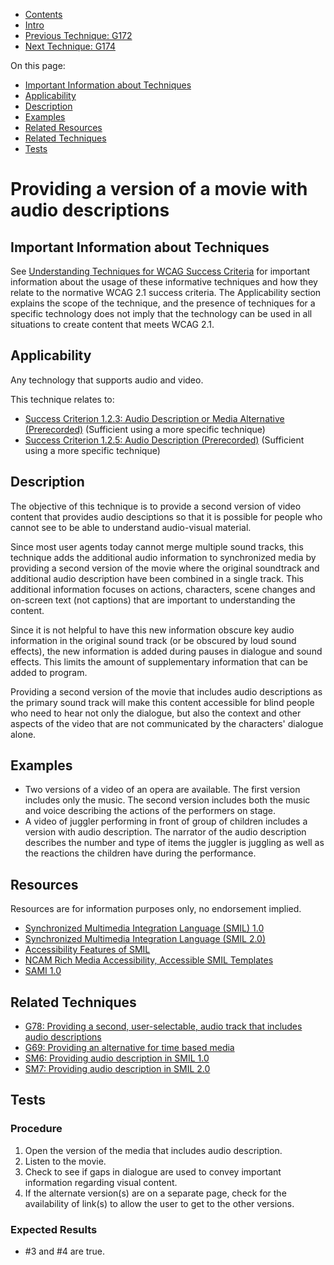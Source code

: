 -   [Contents](https://www.w3.org/WAI/WCAG21/Techniques/#techniques "Table of Contents")
-   [Intro](https://www.w3.org/WAI/WCAG21/Techniques/#introduction "Introduction to Techniques")
-   [Previous Technique: G172](G172)
-   [Next Technique: G174](G174)

On this page:

-   [Important Information about Techniques](#important-information)
-   [Applicability](#applicability)
-   [Description](#description)
-   [Examples](#examples)
-   [Related Resources](#resources)
-   [Related Techniques](#related)
-   [Tests](#tests)

Providing a version of a movie with audio descriptions
======================================================

Important Information about Techniques
--------------------------------------

See [Understanding Techniques for WCAG Success Criteria](https://www.w3.org/WAI/WCAG21/Understanding/understanding-techniques) for important information about the usage of these informative techniques and how they relate to the normative WCAG 2.1 success criteria. The Applicability section explains the scope of the technique, and the presence of techniques for a specific technology does not imply that the technology can be used in all situations to create content that meets WCAG 2.1.

Applicability
-------------

Any technology that supports audio and video.

This technique relates to:

-   [Success Criterion 1.2.3: Audio Description or Media Alternative (Prerecorded)](https://www.w3.org/WAI/WCAG21/Understanding/audio-description-or-media-alternative-prerecorded) (Sufficient using a more specific technique)
-   [Success Criterion 1.2.5: Audio Description (Prerecorded)](https://www.w3.org/WAI/WCAG21/Understanding/audio-description-prerecorded) (Sufficient using a more specific technique)

Description
-----------

The objective of this technique is to provide a second version of video content that provides audio desciptions so that it is possible for people who cannot see to be able to understand audio-visual material.

Since most user agents today cannot merge multiple sound tracks, this technique adds the additional audio information to synchronized media by providing a second version of the movie where the original soundtrack and additional audio description have been combined in a single track. This additional information focuses on actions, characters, scene changes and on-screen text (not captions) that are important to understanding the content.

Since it is not helpful to have this new information obscure key audio information in the original sound track (or be obscured by loud sound effects), the new information is added during pauses in dialogue and sound effects. This limits the amount of supplementary information that can be added to program.

Providing a second version of the movie that includes audio descriptions as the primary sound track will make this content accessible for blind people who need to hear not only the dialogue, but also the context and other aspects of the video that are not communicated by the characters' dialogue alone.

Examples
--------

-   Two versions of a video of an opera are available. The first version includes only the music. The second version includes both the music and voice describing the actions of the performers on stage.
-   A video of juggler performing in front of group of children includes a version with audio description. The narrator of the audio description describes the number and type of items the juggler is juggling as well as the reactions the children have during the performance.

Resources
---------

Resources are for information purposes only, no endorsement implied.

-   [Synchronized Multimedia Integration Language (SMIL) 1.0](https://www.w3.org/TR/REC-smil/)
-   [Synchronized Multimedia Integration Language (SMIL 2.0)](https://www.w3.org/TR/SMIL/)
-   [Accessibility Features of SMIL](https://www.w3.org/TR/SMIL-access/)
-   [NCAM Rich Media Accessibility, Accessible SMIL Templates](http://ncam.wgbh.org/invent_build/web_multimedia/accessible-digital-media-guide/guideline-h-multimedia#techH12)
-   [SAMI 1.0](https://msdn.microsoft.com/en-us/library/ms971327.aspx)

Related Techniques
------------------

-   [G78: Providing a second, user-selectable, audio track that includes audio descriptions](https://www.w3.org/WAI/WCAG21/Techniques/general/G78)
-   [G69: Providing an alternative for time based media](https://www.w3.org/WAI/WCAG21/Techniques/general/G69)
-   [SM6: Providing audio description in SMIL 1.0](https://www.w3.org/WAI/WCAG21/Techniques/smil/SM6)
-   [SM7: Providing audio description in SMIL 2.0](https://www.w3.org/WAI/WCAG21/Techniques/smil/SM7)

Tests
-----

### Procedure

1.  Open the version of the media that includes audio description.
2.  Listen to the movie.
3.  Check to see if gaps in dialogue are used to convey important information regarding visual content.
4.  If the alternate version(s) are on a separate page, check for the availability of link(s) to allow the user to get to the other versions.

### Expected Results

-   \#3 and \#4 are true.
